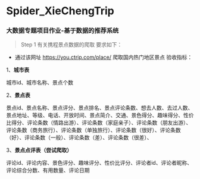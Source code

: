 # Spider_XieChengTrip

### 大数据专题项目作业-基于数据的推荐系统
> Step 1 有关携程景点数据的爬取
要求如下：
- 通过该网址 https://you.ctrip.com/place/  爬取国内热门地区景点
验收指标：

1、**城市表**

城市id、城市名称、景点个数

2、**景点表**

景点id、景点名称、景点评分、景点排名、景点评论条数、想去人数、去过人数、景点地址、等级、电话、开放时间、景点简介、交通、景色得分、趣味得分、性价比得分、评论条数（情路出游）、评论条数（家庭亲子）、评论条数（朋友出游）、评论条数（商务旅行）、评论条数（单独旅行）、评论条数（很好）、评论条数（好）、评论条数（一般）、评论条数（差）、评论条数（很差）、

3、**景点点评表（尝试爬取）**

评论id、评论内容、景色评分、趣味评分、性价比评分、评论者id、评论者昵称、评论综合分数、有用数量、评论日期
